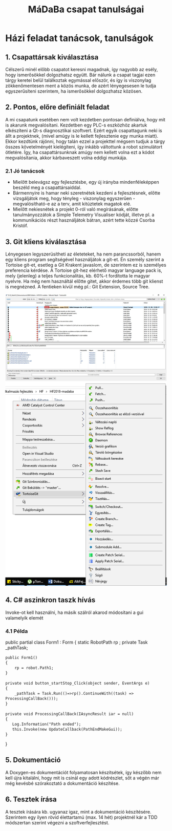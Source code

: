 ﻿---
layout: default
codename: AlkFejlHf37
title: MáDaBa csapat tanulságai
tags: alkalmazasFejlesztes
authors: Fortágh Dávid, Kullai Máté, Stráhl Balázs
---

# Házi feladat tanácsok, tanulságok

## 1. Csapattársak kiválasztása
Célszerű minél előbb csapatot keresni magadnak, így nagyobb az esély, hogy ismerősökkel dolgozhatsz együtt.
Bár nálunk a csapat tagjai ezen tárgy keretei belül találkoztak egymással először, és így is viszonylag zökkenőmentesen ment a közös munka, de azért lényegesesen le tudja egyszerűsíteni szerintem, ha ismerősökkel dolgozhatsz közösen.
 
## 2. Pontos, előre definiált feladat
A mi csapatunk esetében nem volt kezdetben pontosan definiálva, hogy mit is akarunk megvalósítani. 
Kezdetben egy PLC-s eszközhöz akartuk elkészíteni a Qt-s diagnosztikai szoftvert. Ezért egyik csapattagunk neki is állt a projektnek, (mivel amúgy is le kellett fejlesztenie egy munka miatt).
Ekkor kezdtünk rájönni, hogy talán ezzel a projekttel mégsem tudjuk a tárgy összes követelményét kielégíteni, így inkább váltottunk a robot szimulátort ötletére.
Így, ha csapattársunknak amúgy nem kellett volna ezt a kódot megvalósítania, akkor kárbaveszett volna eddigi munkája.

### 2.1 Jó tanácsok
 - Mielőtt belevágsz egy fejlesztésbe, egy új irányba mindenféleképpen beszéld meg a csapattársaiddal.
 - Bármennyire is hamar neki szeretnétek kezdeni a fejlesztésnek, előtte vizsgáljátok meg, hogy tényleg - viszonylag egyszerűen - megvalósítható-e az a terv, amit kitúztetek magatok elé.
 - Mielőtt nekiesnétek a projekt 0-ról való megírásának, előtte tanulmányozzátok a Simple Telemetry Visualiser kódját, illetve pl. a kommunikációs részt használjátok bátran, azért tette közzé Csorba Kristóf.
 
## 3. Git kliens kiválasztása
Lényegesen legyszerüsítheti az életeteket, ha nem parancssorból, hanem egy kliens program segítségével használjátok a git-et.
Én személy szerint a Tortoise git-et, esetleg a Git Krakent javaslom, de szerintem ez is személyes preferencia kérdése.
A Tortoise git-hez elérhető magyar language pack is, mely (jelenleg) a teljes funkcionalitás, kb. 60%-t fordította le magyar nyelvre.
Ha még nem használtál előtte gitet, akkor érdemes több git klienst is megnézned. A fentieken kívül még pl.: Git Extension, Source Tree.

![Tortoise git](images/tortoiseGit.JPG) 
![Tortoise git 2](images/tortoiseGit2.JPG) 

## 4. C# aszinkron taszk hívás
Invoke-ot kell használni, ha másik szálról akarod módosítani a gui valamelyik elemét
### 4.1 Példa

public partial class Form1 : Form
{
	static RobotPath rp ;
	private Task _pathTask;
	
	public Form1()
	{
		rp = robot.Path1;
	}
	
	private void button_startStop_Click(object sender, EventArgs e)
    {
		_pathTask = Task.Run(()=>rp().ContinueWith((task) => ProcessingCallBack()));
	}
 
	private void ProcessingCallBack(IAsyncResult iar = null)
    {     
       Log.Information("Path ended");
       this.Invoke(new UpdateCallback(PathEndMakeGui));
    }	
}
## 5. Dokumentáció
A Doxygen-es dokumentációt folyamatosan készítsétek, így készőbb nem kell újra kitalálni, hogy mit is csinál egy adott kódrészlet, sőt a végén már még kevésbé szórakoztató a dokumentáció készítése.

## 6. Tesztek írása
A tesztek írására kb. ugyanaz igaz, mint a dokumentáció készítésére. Szerintem egy ilyen rövid élettartamú (max. 14 hét) projektnél kár a TDD módszertan szerint végezni a szoftverfejlesztést.
